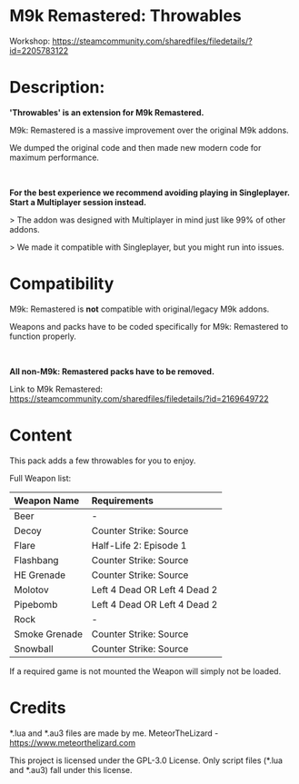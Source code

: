 # M9k Remastered: Throwables

Workshop: https://steamcommunity.com/sharedfiles/filedetails/?id=2205783122

# Description:

**'Throwables' is an extension for M9k Remastered.**

M9k: Remastered is a massive improvement over the original M9k addons.

We dumped the original code and then made new modern code for maximum performance.

⠀

**For the best experience we recommend avoiding playing in Singleplayer.**
**Start a Multiplayer session instead.**

\> The addon was designed with Multiplayer in mind just like 99% of other addons.

\> We made it compatible with Singleplayer, but you might run into issues.

# Compatibility

M9k: Remastered is **not** compatible with original/legacy M9k addons.

Weapons and packs have to be coded specifically for M9k: Remastered to function properly.

⠀

**All non-M9k: Remastered packs have to be removed.**

Link to M9k Remastered: https://steamcommunity.com/sharedfiles/filedetails/?id=2169649722

# Content

This pack adds a few throwables for you to enjoy.

Full Weapon list:

Weapon Name | Requirements
:--|:--
Beer | -
Decoy |Counter Strike: Source
Flare | Half-Life 2: Episode 1
Flashbang | Counter Strike: Source
HE Grenade | Counter Strike: Source
Molotov | Left 4 Dead OR Left 4 Dead 2
Pipebomb | Left 4 Dead OR Left 4 Dead 2
Rock | -
Smoke Grenade | Counter Strike: Source
Snowball | Counter Strike: Source

If a required game is not mounted the Weapon will simply not be loaded.

# Credits

*.lua and *.au3 files are made by me. MeteorTheLizard - https://www.meteorthelizard.com

This project is licensed under the GPL-3.0 License. Only script files (*.lua and *.au3) fall under this license.
